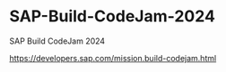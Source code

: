 # SAP-Build-CodeJam-2024
SAP Build CodeJam 2024

https://developers.sap.com/mission.build-codejam.html
